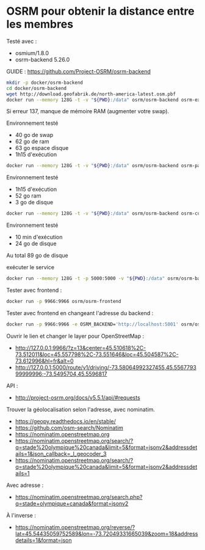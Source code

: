 # OSRM pour obtenir la distance entre les membres

Testé avec :

- osmium/1.8.0
- osrm-backend 5.26.0

GUIDE : https://github.com/Project-OSRM/osrm-backend

```bash
mkdir -p docker/osrm-backend
cd docker/osrm-backend
wget http://download.geofabrik.de/north-america-latest.osm.pbf
docker run --memory 128G -t -v "${PWD}:/data" osrm/osrm-backend osrm-extract -p /opt/car.lua /data/north-america-latest.osm.pbf;echo $?
```

Si erreur 137, manque de mémoire RAM (augmenter votre swap).

Environnement testé

- 40 go de swap
- 62 go de ram
- 63 go espace disque
- 1h15 d'exécution

```bash
docker run --memory 128G -t -v "${PWD}:/data" osrm/osrm-backend osrm-partition /data/north-america-latest.osm;echo $?
```

Environnement testé

- 1h15 d'exécution
- 52 go ram
- 3 go de disque

```bash
docker run --memory 128G -t -v "${PWD}:/data" osrm/osrm-backend osrm-customize /data/north-america-latest.osm;echo $?
```

Environnement testé

- 10 min d'exécution
- 24 go de disque

Au total 89 go de disque

exécuter le service

```bash
docker run --memory 128G -t -p 5000:5000 -v "${PWD}:/data" osrm/osrm-backend osrm-routed --algorithm mld /data/north-america-latest.osm
```

Tester avec frontend :

```bash
docker run -p 9966:9966 osrm/osrm-frontend
```

Tester avec frontend en changeant l'adresse du backend :

```bash
docker run -p 9966:9966 -e OSRM_BACKEND='http://localhost:5001' osrm/osrm-frontend
```

Ouvrir le lien et changer le layer pour OpenStreetMap :

- http://127.0.0.1:9966/?z=13&center=45.510618%2C-73.512011&loc=45.557798%2C-73.551646&loc=45.504587%2C-73.612996&hl=fr&alt=0
- http://127.0.0.1:5000/route/v1/driving/-73.58064992327455,45.556779399999996;-73.5495704,45.5596817

API :

- http://project-osrm.org/docs/v5.5.1/api/#requests

Trouver la géolocalisation selon l'adresse, avec nominatim.

- https://geopy.readthedocs.io/en/stable/
- https://github.com/osm-search/Nominatim
- https://nominatim.openstreetmap.org
- https://nominatim.openstreetmap.org/search/?q=stade%20olympique%20canada&limit=5&format=jsonv2&addressdetails=1&json_callback=_l_geocoder_3
- https://nominatim.openstreetmap.org/search/?q=stade%20olympique%20canada&limit=5&format=jsonv2&addressdetails=1

Avec adresse :

- https://nominatim.openstreetmap.org/search.php?q=stade+olympique+canada&format=jsonv2

À l'inverse :

- https://nominatim.openstreetmap.org/reverse/?lat=45.54435059752589&lon=-73.72049331665039&zoom=18&addressdetails=1&format=json
